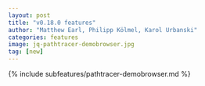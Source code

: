 ```yaml
---
layout: post
title: "v0.18.0 features"
author: "Matthew Earl, Philipp Kölmel, Karol Urbanski"
categories: features
image: jq-pathtracer-demobrowser.jpg
tag: [new]
---
```


{% include subfeatures/pathtracer-demobrowser.md %}